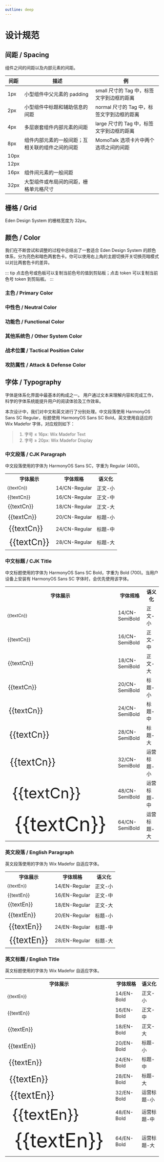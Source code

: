```yaml
---
outline: deep
---
```


# 设计规范

## 间距 / Spacing

组件之间的间距以及内部元素的间距。

<script setup>
  import ColorPalette from "../assets/components/ColorPalette.vue";
  import ColorPaletteGroup from "../assets/components/ColorPaletteGroup.vue";

  const aronaBlueGroup = {
  token: "阿罗娜蓝 / Arona Blue",
  description: "阿罗娜蓝是 Eden Design System 的主色，用于品牌标识和主要操作元素。",
  primary: true,
  background: false,
  palettes: [
    {
      color: "#2773E1",
      darkColor: "#4B91E7",
      description: "常规",
      token: "arona-blue-6",
    },
    {
      color: "#4A91E7",
      darkColor: "#397EE1",
      description: "悬浮",
      token: "arona-blue-5",
    },
    {
      color: "#1857BC",
      darkColor: "#70ADED",
      description: "点击",
      token: "arona-blue-7",
    },
    {
      color: "#6FACED",
      darkColor: "#225DBC",
      description: "特殊场景",
      token: "arona-blue-4",
    },
    {
      color: "#96C6F3",
      darkColor: "#114097",
      description: "一般禁用",
      token: "arona-blue-3",
    },
    {
      color: "#BEDEF9",
      darkColor: "#052772",
      description: "文字禁用",
      token: "arona-blue-2",
    },
    {
      color: "#E8F5FF",
      darkColor: "#00164D",
      description: "浅色/白底悬浮",
      token: "arona-blue-1",
    },
  ]
};

const grayGroup = {
  token: "灰度 / Gray",
  description: "灰度色卡包含了从纯黑到纯白共 9 个色阶。",
  palettes: [
    {
      color: "#000",
      description: "纯黑",
      token: "color-gray-9",
    },
    {
      color: "#141414",
      description: "8 度灰",
      token: "color-gray-8",
    },
    {
      color: "#242424",
      description: "14 度灰",
      token: "color-gray-7",
    },
    {
      color: "#404040",
      description: "25 度灰",
      token: "color-gray-6",
    },
    {
      color: "#7c7c7c",
      description: "49 度灰",
      token: "color-gray-5",
    },
    {
      color: "#c0c0c0",
      description: "75 度灰",
      token: "color-gray-4",
    },
    {
      color: "#dfdfdf",
      description: "87 度灰",
      token: "color-gray-3",
    },
    {
      color: "#f2f2f2",
      description: "95 度灰",
      token: "color-gray-2",
    },
    {
      color: "#fff",
      description: "纯白",
      token: "color-gray-1",
    },
  ]
};

const fillGroup = {
  token: "填充色 / Fill",
  description: "填充色用于非主要类型的图标填充，以及部分元素的背景填充。",
  palettes: [
    {
      color: "#616161",
      darkColor: "#4B4B4B",
      description: "强调/图标/特殊场景",
      token: "color-fill-5",
    },
    {
      color: "#818181",
      darkColor: "#828284",
      description: "重/特殊场景",
      token: "color-fill-4",
    },
    {
      color: "#c0c0c0",
      darkColor: "#474749",
      description: "深/灰底悬浮",
      token: "color-fill-3",
    },
    {
      color: "#dfdfdf",
      darkColor: "#414144",
      description: "一般/常规/白底悬浮",
      token: "color-fill-2",
    },
    {
      color: "#f2f2f2",
      darkColor: "#37373A",
      description: "浅/禁用",
      token: "color-fill-1",
    },
    {
      color: "#fff",
      darkColor: "#242424",
      description: "白色",
      token: "color-fill-base",
    },
  ]
};

const textGroup = {
  token: "文字 / Text",
  description: "用于文本内容的展示。",
  palettes: [
    {
      color: "#242424",
      darkColor: "#fff",
      description: "强调/正文标题",
      token: "color-text-5",
    },
    {
      color: "#505050",
      darkColor: "#B8B8B8",
      description: "次强调/正文标题",
      token: "color-text-4",
    },
    {
      color: "#7c7c7c",
      darkColor: "#8C8C8C",
      description: "次要信息",
      token: "color-text-3",
    },
    {
      color: "#bdbdbd",
      darkColor: "#8C8C8C",
      description: "置灰信息",
      token: "color-text-2",
    },
    {
      color: "#fff",
      darkColor: "#1C1C1E",
      description: "纯白文字",
      token: "color-text-1",
    },
  ]
};

const borderGroup = {
  token: "边框 / Border",
  description: "用于边框的颜色。",
  palettes: [
    {
      color: "#a0a0a0",
      darkColor: "#6B6B6B",
      description: "重/按钮描边",
      token: "color-border-4",
    },
    {
      color: "#b3b3b3",
      darkColor: "#575757",
      description: "深/悬浮",
      token: "color-border-3",
    },
    {
      color: "#ececec",
      darkColor: "#474749",
      description: "一般",
      token: "color-border-2",
    },
    {
      color: "#f2f2f2",
      darkColor: "#37373A",
      description: "浅",
      token: "color-border-1",
    },
  ]
};

const successGroup = {
  token: "成功 / Success",
  description: "用于成功、通过状态的提示。",
  palettes: [
    {
      color: "#00b42a",
      darkColor: "#8ED051",
      description: "常规",
      token: "success-6",
    },
    {
      color: "#88d045",
      darkColor: "#7AC43D",
      description: "悬浮",
      token: "success-5",
    },
    {
      color: "#53a618",
      darkColor: "#AADC74",
      description: "点击",
      token: "success-7",
    },
    {
      color: "#c0e790",
      darkColor: "#408814",
      description: "禁用",
      token: "success-3",
    },
    {
      color: "#dbf3ba",
      darkColor: "#296A07",
      description: "特殊场景",
      token: "success-2",
    },
    {
      color: "#f6ffe8",
      darkColor: "#184D00",
      description: "浅色背景",
      token: "success-1",
    },
  ]
};

const warningGroup = {
  token: "警告 / Warning",
  description: "主要用于警告、重点提醒、等待类色彩。",
  palettes: [
    {
      color: "#ffd700",
      darkColor: "#FF9626",
      description: "常规",
      token: "warning-6",
    },
    {
      color: "#FF9A2E",
      darkColor: "#FF8D1F",
      description: "悬浮",
      token: "warning-5",
    },
    {
      color: "#D25F00",
      darkColor: "#FFB357",
      description: "点击",
      token: "warning-7",
    },
    {
      color: "#FFCF8B",
      darkColor: "#A64B0A",
      description: "禁用",
      token: "warning-3",
    },
    {
      color: "#FFE4BA",
      darkColor: "#793004",
      description: "特殊场景",
      token: "warning-2",
    },
    {
      color: "#FFF7E8",
      darkColor: "#4D1B00",
      description: "浅色背景",
      token: "warning-1",
    },
  ]
};

const dangerGroup = {
  token: "错误 / Danger",
  description: "主要用于危险、错误、失败状态的提示。",
  palettes: [
    {
      color: "#E9583B",
      darkColor: "#ED7D60",
      description: "常规",
      token: "danger-6",
    },
    {
      color: "#ED795B",
      darkColor: "#E96449",
      description: "悬浮",
      token: "danger-5",
    },
    {
      color: "#C23A25",
      darkColor: "#F29B81",
      description: "点击",
      token: "danger-7",
    },
    {
      color: "#F6B79F",
      darkColor: "#9B2215",
      description: "禁用",
      token: "danger-3",
    },
    {
      color: "#FBD4C3",
      darkColor: "#740D05",
      description: "特殊场景",
      token: "danger-2",
    },
    {
      color: "#FFF0E8",
      darkColor: "#4D0300",
      description: "浅色背景",
      token: "danger-1",
    },
  ]
};

const planaPinkGroup = {
  token: "普拉娜粉 / Plana Pink",
  description: "普拉娜粉是阿罗娜蓝的反色，用于品牌标识和主要操作元素。",
  palettes: [
    {
      color: "#E62C8C",
      darkColor: "#EB509B",
      description: "常规",
      token: "plana-pink-6",
    },
    {
      color: "#EB4F9A",
      darkColor: "#E63E95",
      description: "悬浮",
      token: "plana-pink-5",
    },
    {
      color: "#C01B76",
      darkColor: "#F076AD",
      description: "点击",
      token: "plana-pink-7",
    },
    {
      color: "#F599BF",
      darkColor: "#991462",
      description: "特殊场景",
      token: "plana-pink-3",
    },
    {
      color: "#FAC0D6",
      darkColor: "#73074A",
      description: "特殊场景",
      token: "plana-pink-2",
    },
    {
      color: "#FFE8F0",
      darkColor: "#4D0032",
      description: "浅色背景",
      token: "plana-pink-1",
    },
  ]
};

const strikerGroup = {
  token: "突击位｜错误 / Striker｜Danger",
  description: "用于表现游戏中的战术位置。",
  palettes: dangerGroup.palettes.map((palette) => {
    return {
      ...palette,
      token: palette.token.replace("danger", "striker"),
    };
  })
};

const specialGroup = {
  token: "特种位｜阿罗娜蓝 / Special｜Arona Blue",
  description: "用于表现游戏中的战术位置。",
  palettes: aronaBlueGroup.palettes.filter(i => "arona-blue-4" !== i.token).map((palette) => {
    return {
      ...palette,
      color: palette.color,
      token: palette.token.replace("arona-blue", "special"),
    };
  })
};

const explosionGroup = {
  token: "爆发 / Explosion",
  description: "用于表现游戏中的攻击和防御属性。",
  palettes: [
    {
      color: "#C23A25",
      darkColor: "#CE5D46",
      description: "常规",
      token: "explosion-6",
    },
    {
      color: "#CE5C45",
      darkColor: "#C24735",
      description: "悬浮",
      token: "explosion-5",
    },
    {
      color: "#A52618",
      darkColor: "#DA816B",
      description: "点击",
      token: "explosion-7",
    },
    {
      color: "#E7A48F",
      darkColor: "#871912",
      description: "禁用",
      token: "explosion-3",
    },
    {
      color: "#F3C9BA",
      darkColor: "#6A0906",
      description: "特殊场景",
      token: "explosion-2",
    },
    {
      color: "#FFEFE8",
      darkColor: "#4D0000",
      description: "浅色背景",
      token: "explosion-1",
    },
  ]
};

const pierceGroup = {
  token: "贯通 / Pierce",
  description: "用于表现游戏中的攻击和防御属性。",
  palettes: [
    {
      color: "#CC9213",
      darkColor: "#D6A834",
      description: "常规",
      token: "pierce-6",
    },
    {
      color: "#D6A937",
      darkColor: "#CC9827",
      description: "悬浮",
      token: "pierce-5",
    },
    {
      color: "#AC740C",
      darkColor: "#E0C05D",
      description: "点击",
      token: "pierce-7",
    },
    {
      color: "#EBD589",
      darkColor: "#8C5B0D",
      description: "禁用",
      token: "pierce-3",
    },
    {
      color: "#F5E9B7",
      darkColor: "#6C4105",
      description: "特殊场景",
      token: "pierce-2",
    },
    {
      color: "#FFFCE8",
      darkColor: "#4D2A00",
      description: "浅色背景",
      token: "pierce-1",
    },
  ]
};

const unarmedGroup = {
  token: "神秘 / Unarmed",
  description: "用于表现游戏中的攻击和防御属性。",
  palettes: [
    {
      color: "#216F9C",
      darkColor: "#408BB0",
      description: "常规",
      token: "unarmed-6",
    },
    {
      color: "#3E8AB0",
      darkColor: "#2C739C",
      description: "悬浮",
      token: "unarmed-5",
    },
    {
      color: "#165A88",
      darkColor: "#62A7C4",
      description: "点击",
      token: "unarmed-7",
    },
    {
      color: "#88C2D7",
      darkColor: "#0E4874",
      description: "禁用",
      token: "unarmed-3",
    },
    {
      color: "#B5DFEB",
      darkColor: "#043660",
      description: "特殊场景",
      token: "unarmed-2",
    },
    {
      color: "#E8FAFF",
      darkColor: "#00264D",
      description: "浅色背景",
      token: "unarmed-1",
    }
  ]
};

const vibrateGroup = {
  token: "振动 / Vibrate",
  description: "用于表现游戏中的攻击和防御属性。",
  palettes: [
    {
      color: "#995AA6",
      darkColor: "#B07FB8",
      description: "常规",
      token: "vibrate-6",
    },
    {
      color: "#AE71B8",
      darkColor: "#995CA6",
      description: "悬浮",
      token: "vibrate-5",
    },
    {
      color: "#7F3A90",
      darkColor: "#C498CA",
      description: "点击",
      token: "vibrate-7",
    },
    {
      color: "#D8A7DB",
      darkColor: "#652179",
      description: "禁用",
      token: "vibrate-3",
    },
    {
      color: "#ECC6ED",
      darkColor: "#4C0D63",
      description: "特殊场景",
      token: "vibrate-2",
    },
    {
      color: "#FFE8FF",
      darkColor: "#36004D",
      description: "浅色背景",
      token: "vibrate-1",
    }
  ]
};

  const textCn = "实用、美观与友好的三位一体";
  const textEn = "Pragmatic, aesthetic, friendly";
</script>

| 间距 | 描述                                             | 例                                         |
| ---- | ------------------------------------------------ | ------------------------------------------ |
| 1px  | 小型组件中父元素的 padding                       | small 尺寸的 Tag 中，标签文字到边框的距离  |
| 2px  | 小型组件中标题和辅助信息的间距                   | normal 尺寸的 Tag 中，标签文字到边框的距离 |
| 4px  | 多层嵌套组件内部元素的间距                       | large 尺寸的 Tag 中，标签文字到边框的距离  |
| 8px  | 组件内部元素的一般间距；互相关联的组件之间的间距 | MomoTalk 选项卡片中两个选项之间的间距      |
| 10px |                                                  |                                            |
| 12px |                                                  |                                            |
| 16px | 组件间元素的一般间距                             |                                            |
| 32px | 大型组件或布局间的间距，栅格单元格尺寸           |                                            |

## 栅格 / Grid

Eden Design System 的栅格宽度为 32px。

## 颜色 / Color

我们在不断尝试和调整的过程中总结出了一套适合 Eden Design System 的颜色体系，分为亮色和暗色两套色卡。你可以使用右上角的主题切换开关切换亮暗模式以对比两套色卡的差异。

::: tip
点击色号或色板可以复制当前色号的值到剪贴板；点击 token 可以复制当前色号 token 到剪贴板。
:::

### 主色 / Primary Color

<ColorPaletteGroup :group="aronaBlueGroup" />

### 中性色 / Neutral Color

<ColorPaletteGroup :group="grayGroup" />

<ColorPaletteGroup :group="fillGroup" />

<ColorPaletteGroup :group="textGroup" />

<ColorPaletteGroup :group="borderGroup" />

### 功能色 / Functional Color

<ColorPaletteGroup :group="successGroup" />

<ColorPaletteGroup :group="warningGroup" />

<ColorPaletteGroup :group="dangerGroup" />

### 其他系统色 / Other System Color

<ColorPaletteGroup :group="planaPinkGroup" />

### 战术位置 / Tactical Position Color

<ColorPaletteGroup :group="strikerGroup" />

<ColorPaletteGroup :group="specialGroup" />

### 攻防属性 / Attack & Defense Color

<ColorPaletteGroup :group="explosionGroup" />

<ColorPaletteGroup :group="pierceGroup" />

<ColorPaletteGroup :group="unarmedGroup" />

## 字体 / Typography

字体是体系化界面中最基本的构成之一。
用户通过文本来理解内容和完成工作，科学的字体系统能提升用户的阅读体验及工作效率。

本次设计中，我们对中文和英文进行了分别处理。中文段落使用 HarmonyOS Sans SC Regular，标题使用 HarmonyOS Sans SC Bold。英文使用自适应的 Wix Madefor 字体，对应规则如下：

> 1. 字号 ≤ 16px: Wix Madefor Text
> 2. 字号 ≥ 20px: Wix Madefor Display

### 中文段落 / CJK Paragraph

中文段落使用的字体为 HarmonyOS Sans SC，字重为 Regular (400)。

<table class="w-full">
<tr>
  <th>字体展示</th>
  <th>字体规格</th>
  <th>语义化</th>
</tr>
<tr>
  <td style="font-size: 14px !important; line-height: 22px !important">{{textCn}}</td>
  <td>14/CN-Regular</td>
  <td>正文-小</td>
</tr>
<tr>
  <td style="font-size: 16px !important; line-height: 24px !important">{{textCn}}</td>
  <td>16/CN-Regular</td>
  <td>正文-中</td>
</tr>
<tr>
  <td style="font-size: 18px !important; line-height: 26px !important">{{textCn}}</td>
  <td>18/CN-Regular</td>
  <td>正文-大</td>
</tr>
<tr>
  <td style="font-size: 20px !important; line-height: 28px !important">{{textCn}}</td>
  <td>20/CN-Regular</td>
  <td>标题-小</td>
</tr>
<tr>
  <td style="font-size: 24px !important; line-height: 32px !important">{{textCn}}</td>
  <td>24/CN-Regular</td>
  <td>标题-中</td>
</tr>
<tr>
  <td style="font-size: 28px !important; line-height: 36px !important">{{textCn}}</td>
  <td>28/CN-Regular</td>
  <td>标题-大</td>
  </tr>
</table>

### 中文标题 / CJK Title

中文标题使用的字体为 HarmonyOS Sans SC Bold，字重为 Bold (700)。当用户设备上安装有 HarmonyOS Sans SC 字体时，会优先使用该字体。

<table class="w-full">
<tr>
<th>字体展示</th>
<th>字体规格</th>
<th>语义化</th>
</tr>
<tr>
  <td class="title" style="font-size: 14px !important; line-height: 22px !important">{{textCn}}</td>
  <td>14/CN-SemiBold</td>
  <td>正文-小</td>
</tr>
<tr>
  <td class="title" style="font-size: 16px !important; line-height: 24px !important">{{textCn}}</td>
  <td>16/CN-SemiBold</td>
  <td>正文-中</td>
</tr>
<tr>
  <td class="title" style="font-size: 18px !important; line-height: 26px !important">{{textCn}}</td>
  <td>18/CN-SemiBold</td>
  <td>正文-大</td>
</tr>
<tr>
  <td class="title" style="font-size: 20px !important; line-height: 28px !important">{{textCn}}</td>
  <td>20/CN-SemiBold</td>
  <td>标题-小</td>
</tr>
<tr>
  <td class="title" style="font-size: 24px !important; line-height: 32px !important">{{textCn}}</td>
  <td>24/CN-SemiBold</td>
  <td>标题-中</td>
</tr>
<tr>
  <td class="title" style="font-size: 28px !important; line-height: 36px !important">{{textCn}}</td>
  <td>28/CN-SemiBold</td>
  <td>标题-大</td>
</tr>
<tr>
<td class="title" style="font-size: 32px !important; line-height: 40px !important">{{textCn}}</td>
<td>32/CN-SemiBold</td>
<td>运营标题-小</td>
</tr>
<tr>
<td class="title" style="font-size: 48px !important; line-height: 56px !important">{{textCn}}</td>
<td>48/CN-SemiBold</td>
<td>运营标题-中</td>
</tr>
<tr>
<td class="title" style="font-size: 64px !important; line-height: 72px !important">{{textCn}}</td>
<td>64/CN-SemiBold</td>
<td>运营标题-大</td>
</tr>
</table>

### 英文段落 / English Paragraph

英文段落使用的字体为 Wix Madefor 自适应字体。

<table class="w-full">
<tr>
<th>字体展示</th>
<th>字体规格</th>
<th>语义化</th>
</tr>
<tr>
  <td style="font-size: 14px !important; line-height: 22px !important">{{textEn}}</td>
  <td>14/EN-Regular</td>
  <td>正文-小</td>
</tr>
<tr>
  <td style="font-size: 16px !important; line-height: 24px !important">{{textEn}}</td>
  <td>16/EN-Regular</td>
  <td>正文-中</td>
</tr>
<tr>
  <td style="font-size: 18px !important; line-height: 26px !important">{{textEn}}</td>
  <td>18/EN-Regular</td>
  <td>正文-大</td>
</tr>
<tr>
  <td style="font-size: 20px !important; line-height: 28px !important">{{textEn}}</td>
  <td>20/EN-Regular</td>
  <td>标题-小</td>
</tr>
<tr>
  <td style="font-size: 24px !important; line-height: 32px !important">{{textEn}}</td>
  <td>24/EN-Regular</td>
  <td>标题-中</td>
</tr>
<tr>
  <td style="font-size: 28px !important; line-height: 36px !important">{{textEn}}</td>
  <td>28/EN-Regular</td>
  <td>标题-大</td>
</tr>
</table>

### 英文标题 / English Title

英文标题使用的字体为 Wix Madefor 自适应字体。

<table class="w-full">
<tr>
<th>字体展示</th>
<th>字体规格</th>
<th>语义化</th>
</tr>
<tr>
  <td class="title" style="font-size: 14px !important; line-height: 22px !important">{{textEn}}</td>
  <td>14/EN-Bold</td>
  <td>正文-小</td>
</tr>
<tr>
  <td class="title" style="font-size: 16px !important; line-height: 24px !important">{{textEn}}</td>
  <td>16/EN-Bold</td>
  <td>正文-中</td>
</tr>
<tr>
  <td class="title" style="font-size: 18px !important; line-height: 26px !important">{{textEn}}</td>
  <td>18/EN-Bold</td>
  <td>正文-大</td>
</tr>
<tr>
  <td class="title" style="font-size: 20px !important; line-height: 28px !important">{{textEn}}</td>
  <td>20/EN-Bold</td>
  <td>标题-小</td>
</tr>
<tr>
  <td class="title" style="font-size: 24px !important; line-height: 32px !important">{{textEn}}</td>
  <td>24/EN-Bold</td>
  <td>标题-中</td>
</tr>
<tr>
  <td class="title" style="font-size: 28px !important; line-height: 36px !important">{{textEn}}</td>
  <td>28/EN-Bold</td>
  <td>标题-大</td>
</tr>
<tr>
<td class="title" style="font-size: 32px !important; line-height: 40px !important">{{textEn}}</td>
<td>32/EN-Bold</td>
<td>运营标题-小</td>
</tr>
<tr>
<td class="title" style="font-size: 48px !important; line-height: 56px !important">{{textEn}}</td>
<td>48/EN-Bold</td>
<td>运营标题-中</td>
</tr>
<tr>
<td class="title" style="font-size: 64px !important; line-height: 72px !important">{{textEn}}</td>
<td>64/EN-Bold</td>
<td>运营标题-大</td>
</tr>
</table>
